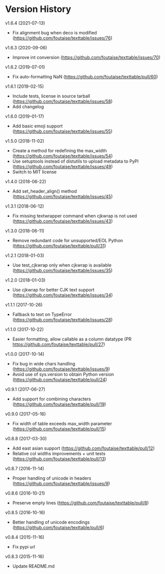 # Version History

v1.6.4 (2021-07-13)
* Fix alignment bug when deco is modified (https://github.com/foutaise/texttable/issues/76)

v1.6.3 (2020-09-06)
* Improve int conversion (https://github.com/foutaise/texttable/issues/70)

v1.6.2 (2019-07-01)
* Fix auto-formatting NaN (https://github.com/foutaise/texttable/pull/60)

v1.6.1 (2019-02-15)
* Include tests, license in source tarball (https://github.com/foutaise/texttable/issues/58)
* Add changelog

v1.6.0 (2019-01-17)
* Add basic emoji support (https://github.com/foutaise/texttable/issues/55)

v1.5.0 (2018-11-02)
* Create a method for redefining the max_width (https://github.com/foutaise/texttable/issues/54)
* Use setuptools instead of distutils to upload metadata to PyPI (https://github.com/foutaise/texttable/issues/49)
* Switch to MIT license

v1.4.0 (2018-06-22)
* Add set_header_align() method (https://github.com/foutaise/texttable/issues/45)

v1.3.1 (2018-06-12)
* Fix missing textwrapper command when cjkwrap is not used (https://github.com/foutaise/texttable/issues/43)

v1.3.0 (2018-06-11)
* Remove redundant code for unsupported/EOL Python (https://github.com/foutaise/texttable/pull/31)

v1.2.1 (2018-01-03)
* Use test_cjkwrap only when cjkwrap is available (https://github.com/foutaise/texttable/issues/35)

v1.2.0 (2018-01-03)
* Use cjkwrap for better CJK text support (https://github.com/foutaise/texttable/issues/34)

v1.1.1 (2017-10-26)
* Fallback to text on TypeError (https://github.com/foutaise/texttable/issues/28)

v1.1.0 (2017-10-22)
* Easier formatting, allow callable as a column datatype (PR https://github.com/foutaise/texttable/pull/27)

v1.0.0 (2017-10-14)
* Fix bug in wide chars handling (https://github.com/foutaise/texttable/issues/9)
* Avoid use of sys.version to obtain Python version (https://github.com/foutaise/texttable/pull/24)

v0.9.1 (2017-06-27)
* Add support for combining characters (https://github.com/foutaise/texttable/pull/19)

v0.9.0 (2017-05-16)
* Fix width of table exceeds max_width parameter (https://github.com/foutaise/texttable/pull/15)

v0.8.8 (2017-03-30)
* Add east asian support (https://github.com/foutaise/texttable/pull/12)
* Relative col widths improvements + unit tests (https://github.com/foutaise/texttable/pull/13)

v0.8.7 (2016-11-14)
* Proper handling of unicode in headers (https://github.com/foutaise/texttable/issues/9)

v0.8.6 (2016-10-21)
* Preserve empty lines (https://github.com/foutaise/texttable/pull/8)

v0.8.5 (2016-10-16)
* Better handling of unicode encodings (https://github.com/foutaise/texttable/pull/6)

v0.8.4 (2015-11-16)
* Fix pypi url

v0.8.3 (2015-11-16)
* Update README.md
